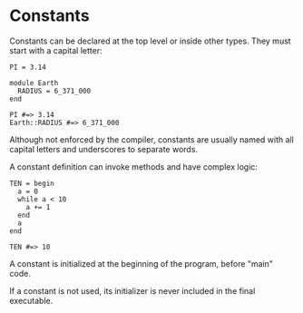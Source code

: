 # Constants

Constants can be declared at the top level or inside other types. They must start with a capital letter:

```crystal
PI = 3.14

module Earth
  RADIUS = 6_371_000
end

PI #=> 3.14
Earth::RADIUS #=> 6_371_000
```

Although not enforced by the compiler, constants are usually named with all capital letters and underscores to separate words.

A constant definition can invoke methods and have complex logic:

```crystal
TEN = begin
  a = 0
  while a < 10
    a += 1
  end
  a
end

TEN #=> 10
```

A constant is initialized at the beginning of the program, before "main" code.

If a constant is not used, its initializer is never included in the final executable.
